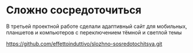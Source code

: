 # Сложно сосредоточиться 
В третьей проектной работе сделали адаптивный сайт для мобильных, планшетов и компьютеров с переключением тёмной и светлой темы 

https://github.com/effettoinduttivo/slozhno-sosredotochitsya.git